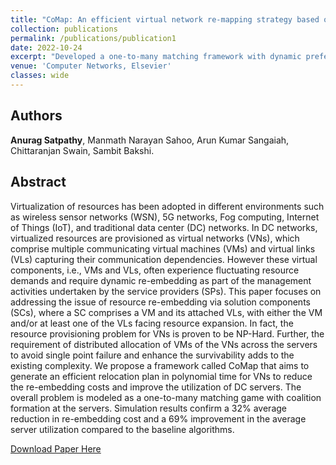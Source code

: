 ```yaml
---
title: "CoMap: An efficient virtual network re-mapping strategy based on coalitional matching theory"
collection: publications
permalink: /publications/publication1
date: 2022-10-24
excerpt: "Developed a one-to-many matching framework with dynamic preferences to relocate virtual data center requests experiencing fluctuating resource demands over an interconnected substrate network."
venue: 'Computer Networks, Elsevier'
classes: wide
---
```

## Authors
**Anurag Satpathy**, Manmath Narayan Sahoo, Arun Kumar Sangaiah, Chittaranjan Swain, Sambit Bakshi.

## Abstract
Virtualization of resources has been adopted in different environments such as wireless sensor networks (WSN), 5G networks, Fog computing, Internet of Things (IoT), and traditional data center (DC) networks.
In DC networks, virtualized resources are provisioned as virtual networks (VNs), which comprise multiple communicating virtual machines (VMs) and virtual links (VLs) capturing their communication dependencies.
However these virtual components, i.e., VMs and VLs, often experience fluctuating resource demands and require dynamic re-embedding as part of the management activities undertaken by the service providers
(SPs). This paper focuses on addressing the issue of resource re-embedding via solution components (SCs), where a SC comprises a VM and its attached VLs, with either the VM and/or at least one of the VLs facing
resource expansion. In fact, the resource provisioning problem for VNs is proven to be NP-Hard. Further, the requirement of distributed allocation of VMs of the VNs across the servers to avoid single point failure and
enhance the survivability adds to the existing complexity. We propose a framework called CoMap that aims to generate an efficient relocation plan in polynomial time for VNs to reduce the re-embedding costs and improve
the utilization of DC servers. The overall problem is modeled as a one-to-many matching game with coalition formation at the servers. Simulation results confirm a 32% average reduction in re-embedding cost and a 69% improvement in the average server utilization compared to the baseline algorithms.

[Download Paper Here](https://doi.org/10.1016/j.comnet.2022.109248)
